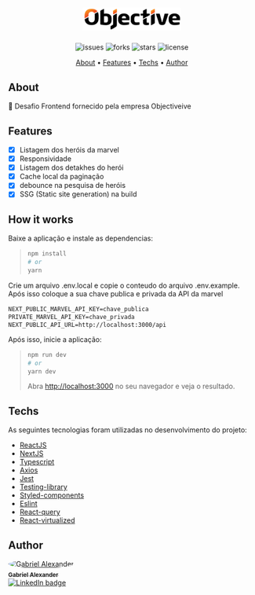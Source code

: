 <h1 align="center">
   <img src="./public/assets/logo.png" alt="Objective" width="200px" />
</h1>
<p align="center">
    <img src="https://img.shields.io/github/issues/Gabriel-Alexander10/desafio_objective" alt="issues" />
    <img src="https://img.shields.io/github/forks/Gabriel-Alexander10/desafio_objective" alt="forks" />
    <img src="https://img.shields.io/github/stars/Gabriel-Alexander10/desafio_objective" alt="stars" />
    <img src="https://img.shields.io/github/license/Gabriel-Alexander10/desafio_objective" alt="license" />
</p>

<p align="center">
 <a href="#about">About</a> • 
 <a href="#features">Features</a> •
 <a href="#techs">Techs</a> • 
 <a href="#author">Author</a>
</p>

## About

🚀 Desafio Frontend fornecido pela empresa Objectiveive

## Features

- [x] Listagem dos heróis da marvel
- [x] Responsividade
- [x] Listagem dos detakhes do herói
- [x] Cache local da paginação
- [x] debounce na pesquisa de heróis
- [x] SSG (Static site generation) na build

## How it works
Baixe a aplicação e instale as dependencias:
> ```bash
> npm install
> # or
> yarn
> ```

Crie um arquivo .env.local e copie o conteudo do arquivo .env.example. Após isso coloque a sua chave publica e privada da API da marvel
```env
NEXT_PUBLIC_MARVEL_API_KEY=chave_publica
PRIVATE_MARVEL_API_KEY=chave_privada
NEXT_PUBLIC_API_URL=http://localhost:3000/api
```

Após isso, inicie a aplicação:
> ```bash
> npm run dev
> # or
> yarn dev
> ```
> Abra [http://localhost:3000](http://localhost:3000) no seu navegador e veja o resultado.

## Techs

As seguintes tecnologias foram utilizadas no desenvolvimento do projeto:

- [ReactJS](https://reactjs.org/)
- [NextJS](https://nextjs.org/)
- [Typescript](https://www.typescriptlang.org/)
- [Axios](https://github.com/axios/axios)
- [Jest](https://jestjs.io/pt-BR/)
- [Testing-library](https://testing-library.com/docs/react-testing-library/cheatsheet/)
- [Styled-components](https://styled-components.com/)
- [Eslint](https://eslint.org/)
- [React-query](https://react-query.tanstack.com/)
- [React-virtualized](https://bvaughn.github.io/react-virtualized/)

## Author

<a href="https://www.linkedin.com/in/gabriel-alexander-abb90a1b6/" >
 <img style="border-radius: 50%;" src="https://media-exp1.licdn.com/dms/image/D5635AQGYHyqB9uRwYw/profile-framedphoto-shrink_200_200/0/1624146647861?e=1624924800&v=beta&t=6RDFLa0uGehhUojj7gW7UDGilJnafgojmapSvu3XR7E" width="100px;" alt="Gabriel Alexander"/>
 <br />
 <sub><b>Gabriel Alexander</b></sub></a>    
<br />
<a href="https://www.linkedin.com/in/gabriel-alexander-abb90a1b6/">
   <img src="https://img.shields.io/badge/Gabriel%20Alexander-blue?style=flat&logo=linkedin&link=https://www.linkedin.com/in/gabriel-alexander-abb90a1b6/" alt="LinkedIn badge"/> 
</a>
